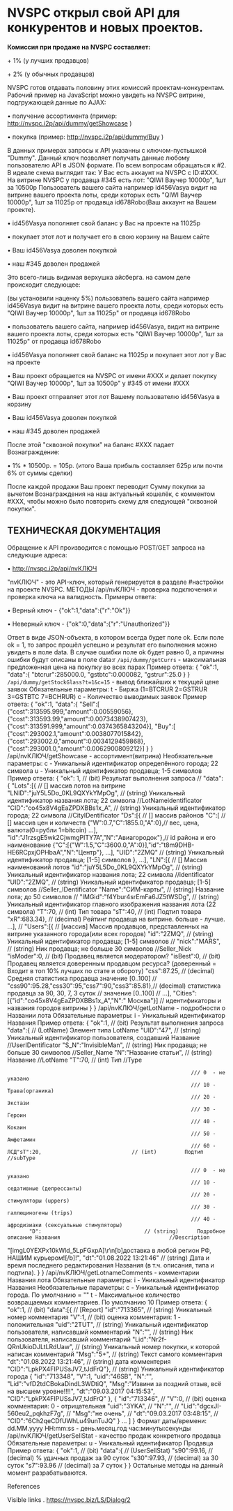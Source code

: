  # NVSPC открыл свой API для конкурентов и новых проектов.

__Комиссия при продаже на NVSPC составляет:__


+ 1% (у лучших продавцов)

+ 2% (у обычных продавцов)


 NVSPC готов отдавать половину этих комиссий проектам-конкурентам.
 Рабочий пример на JavaScript можно увидеть на NVSPC витрине, подгружающей данные по AJAX:


 • получение ассортимента (пример: http://nvspc.i2p/api/dummy/getShowcase )


 • покупка (пример: http://nvspc.i2p/api/dummy/Buy )


 В данных примерах запросы к API указанны с ключом-пустышкой "Dummy". Данный ключ позволяет получать данные любому пользователю API в JSON формате.
 По всем вопросам обращаться к #2.
 В идеале схема выглядит так:
 У Вас есть аккаунт на NVSPC c ID:#XXX. На витрине NVSPC у продавца #345 есть лот: "QIWI Ваучер 10000р", 1шт за 10500р
 Пользователь вашего сайта например id456Vasya видит на витрине вашего проекта лоты, среди которых есть "QIWI Ваучер 10000р", 1шт за 11025р от продавца id678Robo(Ваш аккаунт на Вашем проекте).


 • id456Vasya пополняет свой баланс у Вас на проекте на 11025р


 • покупает этот лот и получает его в свою корзину на Вашем сайте


 • Ваш id456Vasya доволен покупкой


 • наш #345 доволен продажей


 Это всего-лишь видимая верхушка айсберга. на самом деле происходит следующее:

 (вы установили наценку 5%)
 пользователь вашего сайта например id456Vasya видит на витрине вашего проекта лоты, среди которых есть "QIWI Ваучер 10000р", 1шт за 11025р" от продавца id678Robo


 • пользователь вашего сайта, например id456Vasya, видит на витрине вашего проекта лоты, среди которых есть "QIWI Ваучер 10000р", 1шт за 11025р" от продавца id678Robo


 • id456Vasya пополняет свой баланс на 11025р и покупает этот лот у Вас на проекте


 • Ваш проект обращается на NVSPC от имени #XXX и делает покупку "QIWI Ваучер 10000р", 1шт за 10500р" у #345 от имени #XXX


 • Ваш проект отправляет этот лот Вашему пользователю id456Vasya в корзину


 • Ваш id456Vasya доволен покупкой


 • наш #345 доволен продажей


 После этой "сквозной покупки" на баланс #XXX падает Вознаграждение:



 • 1% * 10500р. = 105р. (итого Ваша прибыль составляет 625р или почти 6% от суммы сделки)


 После каждой продажи Ваш проект переводит Сумму покупки за вычетом Вознаграждения на наш актуальный кошелёк, с комментом #XXX, чтобы можно было повторить схему для следующей "сквозной покупки".

 ## ТЕХНИЧЕСКАЯ ДОКУМЕНТАЦИЯ

 Обращение к API производится с помощью POST/GET запроса на следующие адреса:


 • http://nvspc.i2p/api/nvКЛЮЧ


 "nvКЛЮЧ" - это API-ключ, который генерируется в разделе #настройки на проекте NVSPC.
         МЕТОДЫ
 /api/nvКЛЮЧ - проверка подключения и проверка ключа на валидность.
 Примеры ответа:


 • Верный ключ - {"ok":1,"data":{"r":"Ok"}}


 • Неверный ключ - {"ok":0,"data":{"r":"Unauthorized"}}


 Ответ в виде JSON-объекта, в котором всегда будет поле ok.
 Если поле ok = 1, то запрос прошёл успешно и результат его выполнения можно увидеть в поле data.
 В случае ошибки поле ok будет равно 0, а причины ошибки будут описаны в поле data:r
 `/api/dummy/getCurrs` - максимальная предложенная цена на покупку во всех парах
 Пример ответа:
 {
     "ok":1,
     "data":{
         "btcrur":285000.0,
         "gstbtc":0.000082,
         "gstrur":25.0
     }
 }
 `/api/dummy/getStockGlass?t=1&c=15` - вывод ближайших к текущей цене заявок
 Обязательные параметры:
         t - Биржа (1=BTCRUR 2=GSTRUR 3=GSTBTC 7=BCHRUR)
         c - Количество выводимых заявок
 Пример ответа:
 {
     "ok":1,
     "data":{
     "Sell":[
         {"cost":313595.999,"amount":0.00559056},
         {"cost":313593.99,"amount":0.0073438907423},
         {"cost":313591.999,"amount":0.0374365843204}],
     "Buy":[
         {"cost":293002.1,"amount":0.0038077015842},
         {"cost":293002.0,"amount":0.0034129459868},
         {"cost":293001.0,"amount":0.0062900809212}]
     }
 }
 /api/nvКЛЮЧ/getShowcase - ассортимент(витрина)
 Необязательные параметры:
         c - Уникальный идентификатор определённого города; 22 символа
         u - Уникальный идентификатор продавца; 1-5 символов
 Пример ответа:
 {
     "ok": 1,                                   // (bit)         Результат выполнения запроса
 //
     "data": {
         "Lots":[{                              // []            массив лотов на витрине
             "LNID":"juY5L5Do_0KL9QXYkYMpOg",   // (string)      Уникальный идентификатор названия лота; 22 символа            //LotNameidentificator
             "CID":"co45x8V4gEaZPDXBBs1x_A",    // (string)      Уникальный идентификатор города; 22 символа                   //CityIDentificator
             "Ds":[{                            // []            массив районов
                 "C":[                          // []            массив цен и количеств
                     {"W":0.7,"C":1855.0,"A":0},//               вес, цена, валюта(0=рубли 1=bitcoin)
                  ...],
                 "id":"J1rzsgE5wk2CjwmgPITY7A","N":"Авиагородок"},// id района и его наименование
                 {"C":[{"W":1.5,"C":3600.0,"A":0}],"id":"t8m9DHB-HE6RCpxjOPHbaA","N":"Центр"},
             ...],
             "UID":"2ZMQ"                       // (string)      Уникальный идентификатор продавца; [1-5] символов
             },
         ...],
         "LN":[{                                // []            Массив наименований лотов
           "id":"juY5L5Do_0KL9QXYkYMpOg",       // (string)      Уникальный идентификатор названия лота; 22 символа            //identificator
           "UID":"2ZMQ",                        // (string)      Уникальный идентификатор продавца; [1-5] символов             //Seller_IDentificator
           "Name":"СИМ-карты",                  // (string)      Название лота; до 50 символов                                 //
           "IMGid":"f4Ybur4srEmFa6JZ5tWSDg",    // (string)      Уникальный идентификатор главного изображения названия лота (22 символа)
           "T":70,                              // (int)         Тип товара
           "sT":40,                             // (int)         Подтип товара
           "xR":683.34},                        // (decimal)     Рейтинг продавца на витрине. больше - лучше.
         ...],                                  //
         "Users":[{                             // [массив]      Массив продавцов, представленных на витрине указанного города(или всех городов)
           "id":"2ZMQ",                         // (string)      Уникальный идентификатор продавца; [1-5] символов             //
           "nick":"MARS",                       // (string)      Ник продавца; не больше 30 символов                           //Seller_Nick
           "isModer":0,                         // (bit)         Продавец является модератором?
           "isBest":0,                          // (bit)         Продавец является доверенным продавцом ресурса? (доверенный = Входит в топ 10% лучших по стате и обороту)
           "css":87.25,                         // (decimal)     Средняя статистика продавца                значение [0..100] //
           "css90":95.28,"css30":95,"css7":90,"css3":85.81},// (decimal) статистика продавца за 90, 30, 7, 3 суток // значение [0..100] //
         ...],
         "Cities":[{"id":"co45x8V4gEaZPDXBBs1x_A","N":" Москва"}] // идентификаторы и названия городов витрины
     }
 }
 /api/nvКЛЮЧ/getLotName - подробности о Названии лота
 Обязательные параметры:
         i - Уникальный идентификатор Названия
 Пример ответа:
 {
     "ok":1,                                    // (bit)         Результат выполнения запроса
     "data":{                                   // (LotName)     Элемент типа LotName
         "UID":"47",                            // (string)      Уникальный идентификатор пользователя, создавший Название     //UserIDentificator
           "S_N":"InvisibleMan",                // (string)      Ник продавца; не больше 30 символов                           //Seller_Name
           "N":"Название статьи",               // (string)      Название                                                      //LotName
           "T":70,                              // (int)         Тип                                                           //Type

                                                               /// 0  - не указано
                                                               /// 10 - Трава(органика)
                                                               /// 20 - Экстази
                                                               /// 30 - Героин
                                                               /// 40 - Кокаин
                                                               /// 50 - Амфетамин
                                                               /// 60 - ЛСД"sT":20,                             // (int)         Подтип                                                        //subType

                                                               /// 0  - не указано
                                                               /// 10 - седативные (депрессанты)
                                                               /// 20 - стимуляторы (uppers)
                                                               /// 30 - галлюциногены (trips)
                                                               /// 40 - афродизиаки (сексуальные стимуляторы)
           "D":                                 // (string)      Подробное описание Названия                                   //Description
 "[imgL0YEXPx10kWld_5LpFGxpA]\r\n[b]доставка в любой регион РФ, НАШИМ курьером![/b]!",
           "dt":"01.08.2022 13:21:46"           // (string)      Дата и время последнего редактирования Названия (в т.ч. описания, типа и подтипа).
     }
 }
 /api/nvКЛЮЧ/getLotnameComments - комментарии Названия лота
 Обязательные параметры:
         i - Уникальный идентификатор Названия
 Необязательные параметры:
         с - Уникальный идентификатор города. По умолчанию = ""
         t - Максимальное количество возвращаемых комментариев. По умолчанию 10
 Пример ответа:
 {
     "ok":1,                                    // (bit)
     "data":[{                                  // [Report]
         "id":"713365",                         // (string)      Уникальный номер комментария
         "V":1,                                 // (bit)         оценка комментария: 1 - положительная
         "uid":"2TUT",                          // (string)      Уникальный идентификатор пользователя, написавший комментарий
         "N":"",                                // (string)      Ник пользователя, написавший комментарий
         "Lid":"Nr2f-QRnUkioDJLtLRdUaw",        // (string)      Уникальный номер покупки, к которой написан комментарий
         "Msg":"5+",                            // (string)      Текст самого комментария
         "dt":"01.08.2022 13:21:46",                   // (string)      дата комментерия
         "CID":"LpkPX4FIPUSsJV7_tJdFrQ"},       // (string)      Уникальный идентификатор города
         {
             "id":"713348",
             "V":1,
             "uid":"46SB",
             "N":"",
             "Lid":"vfD2tdCBokaDindL3WDtiQ",
             "Msg":"Извини за поздний отзыв, всё на высшем уровне!!!!",
             "dt":"09.03.2017 04:15:53",
             "CID":"LpkPX4FIPUSsJV7_tJdFrQ"
         },
         {
             "id":"713346",                     //
             "V":0,                             // (bit)         оценка комментария: 0 - отрицательная
             "uid":"3YKA",                      //
             "N":"",                            //
             "Lid":"dgcxJI-560eu2_pqkhzF7g",    //
             "Msg":"не очень",                  //
             "dt":"09.03.2017 03:48:15",        //
             "CID":"6Ch2qeCDfUWhLu49unTuJQ"
         }
         ...
     ]
 }
 Формат даты/времени:
 dd.MM.yyyy HH:mm:ss - день.месяц.год час:минуты:секунды
 /api/nvКЛЮЧ/getUserSellStat - качество продаж конкретного продавца
 Обязательные параметры:
         u - Уникальный идентификатор Продавца
 Пример ответа:
 {
     "ok":1,                                    // (bit)
     "data":{                                   // (UserSellStat)
         "s90":99.16,                           // (decimal)     % удачных продаж за 90 суток
         "s30":97.93,                           // (decimal)                      за 30 суток
         "s7":93.96                             // (decimal)                      за 7 суток
     }
 }
 Остальные методы на данный момент разрабатываются.

References

   Visible links
   . https://nvspc.biz/LS/Dialog/2
